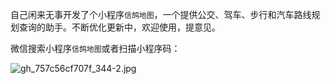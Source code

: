自己闲来无事开发了个小程序`信鸽地图`，一个提供公交、驾车、步行和汽车路线规划查询的助手。不断优化更新中，欢迎使用，提意见。

微信搜索小程序`信鸽地图`或者扫描小程序码：

![gh_757c56cf707f_344-2.jpg](http://upload-images.jianshu.io/upload_images/1159872-2fbc6d58b0fecd93.jpg?imageMogr2/auto-orient/strip%7CimageView2/2/w/1240)
